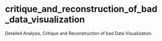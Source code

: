 # critique_and_reconstruction_of_bad_data_visualization
Detailed Analysis, Critique and Reconstruction of bad Data Visualization. 
